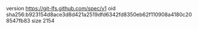 version https://git-lfs.github.com/spec/v1
oid sha256:b923154d8ace3d8d421a2519dfd6342fd8350eb62f110908a4180c208547fb83
size 2154
